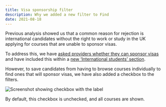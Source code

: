 ```yaml
---
title: Visa sponsorship filter
description: Why we added a new filter to Find
date: 2021-08-18
---
```


Previous analysis showed us that a common reason for rejection is international candidates without the right to work or study in the UK applying for courses that are unable to sponsor visas.

To address this, we have [asked providers whether they can sponsor visas](/publish-teacher-training-courses/visa-sponsorship/) and have included this within a [new ‘International students’ section](/find-teacher-training/new-international-students-section/).

However, to save candidates from having to browse courses individually to find ones that will sponsor visas, we have also added a checkbox to the filters.

![Screenshot showing checkbox with the label ](visa-filter.png "New visa sponsorship filter")

By default, this checkbox is unchecked, and all courses are shown.
